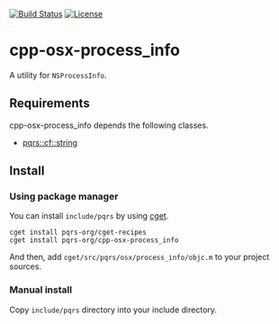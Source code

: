 [![Build Status](https://github.com/pqrs-org/cpp-osx-process_info/workflows/CI/badge.svg)](https://github.com/pqrs-org/cpp-osx-process_info/actions)
[![License](https://img.shields.io/badge/license-Boost%20Software%20License-blue.svg)](https://github.com/pqrs-org/cpp-osx-process_info/blob/master/LICENSE.md)

# cpp-osx-process_info

A utility for `NSProcessInfo`.

## Requirements

cpp-osx-process_info depends the following classes.

- [pqrs::cf::string](https://github.com/pqrs-org/cpp-cf-string)

## Install

### Using package manager

You can install `include/pqrs` by using [cget](https://github.com/pfultz2/cget).

```shell
cget install pqrs-org/cget-recipes
cget install pqrs-org/cpp-osx-process_info
```

And then, add `cget/src/pqrs/osx/process_info/objc.m` to your project sources.

### Manual install

Copy `include/pqrs` directory into your include directory.
